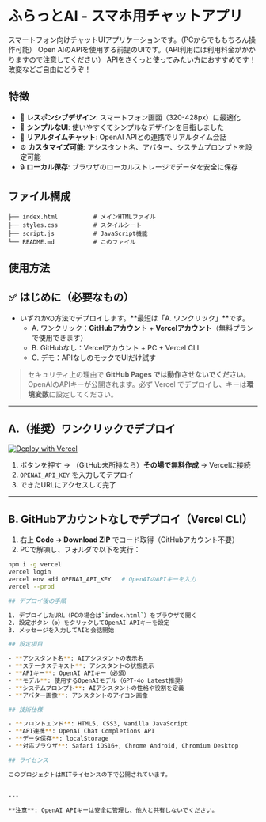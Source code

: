 # ふらっとAI - スマホ用チャットアプリ

スマートフォン向けチャットUIアプリケーションです。（PCからでももちろん操作可能）
Open AIのAPIを使用する前提のUIです。（API利用には利用料金がかかりますので注意してください）
APIをさくっと使ってみたい方におすすめです！改変などご自由にどうぞ！

## 特徴

- 📱 **レスポンシブデザイン**: スマートフォン画面（320-428px）に最適化
- 🎨 **シンプルなUI**: 使いやすくてシンプルなデザインを目指しました
- 💬 **リアルタイムチャット**: OpenAI APIとの連携でリアルタイム会話
- ⚙️ **カスタマイズ可能**: アシスタント名、アバター、システムプロンプトを設定可能
- 🔒 **ローカル保存**: ブラウザのローカルストレージでデータを安全に保存

## ファイル構成

```
├── index.html          # メインHTMLファイル
├── styles.css          # スタイルシート
├── script.js           # JavaScript機能
└── README.md           # このファイル
```

## 使用方法

## ✅ はじめに（必要なもの）
- いずれかの方法でデプロイします。**最短は「A. ワンクリック」**です。
  - A. ワンクリック：**GitHubアカウント** + **Vercelアカウント**（無料プランで使用できます）
  - B. GitHubなし：Vercelアカウント + PC + Vercel CLI
  - C. デモ：APIなしのモックでUIだけ試す

> セキュリティ上の理由で **GitHub Pages では動作させないでください**。  
> OpenAIのAPIキーが公開されます。必ず Vercel でデプロイし、キーは**環境変数**に設定してください。

---

## A.（推奨）ワンクリックでデプロイ
[![Deploy with Vercel](https://vercel.com/button)](https://vercel.com/new/clone?repository-url=https://github.com/<YOUR>/<REPO>&project-name=flatto-ai&repository-name=flatto-ai&env=OPENAI_API_KEY&envDescription=Your%20OpenAI%20API%20Key)

1. ボタンを押す → （GitHub未所持なら）**その場で無料作成** → Vercelに接続  
2. `OPENAI_API_KEY` を入力してデプロイ  
3. できたURLにアクセスして完了

---

## B. GitHubアカウントなしでデプロイ（Vercel CLI）
1. 右上 **Code → Download ZIP** でコード取得（GitHubアカウント不要）  
2. PCで解凍し、フォルダで以下を実行：

```bash
npm i -g vercel
vercel login
vercel env add OPENAI_API_KEY   # OpenAIのAPIキーを入力
vercel --prod

## デプロイ後の手順

1. デプロイしたURL（PCの場合は`index.html`）をブラウザで開く
2. 設定ボタン（⚙️）をクリックしてOpenAI APIキーを設定
3. メッセージを入力してAIと会話開始

## 設定項目

- **アシスタント名**: AIアシスタントの表示名
- **ステータステキスト**: アシスタントの状態表示
- **APIキー**: OpenAI APIキー（必須）
- **モデル**: 使用するOpenAIモデル（GPT-4o Latest推奨）
- **システムプロンプト**: AIアシスタントの性格や役割を定義
- **アバター画像**: アシスタントのアイコン画像

## 技術仕様

- **フロントエンド**: HTML5, CSS3, Vanilla JavaScript
- **API連携**: OpenAI Chat Completions API
- **データ保存**: localStorage
- **対応ブラウザ**: Safari iOS16+, Chrome Android, Chromium Desktop

## ライセンス

このプロジェクトはMITライセンスの下で公開されています。


---

**注意**: OpenAI APIキーは安全に管理し、他人と共有しないでください。
